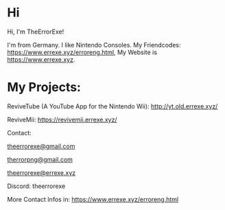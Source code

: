 # Hi
Hi, I'm TheErrorExe!

I'm from Germany. I like Nintendo Consoles. My Friendcodes: https://www.errexe.xyz/erroreng.html, My Website is https://www.errexe.xyz.

# My Projects:

ReviveTube (A YouTube App for the Nintendo Wii): http://yt.old.errexe.xyz/

ReviveMii: https://revivemii.errexe.xyz/

Contact:

theerrorexe@gmail.com

therrorpng@gmail.com

theerrorexe@errexe.xyz

Discord: theerrorexe

More Contact Infos in: https://www.errexe.xyz/erroreng.html
